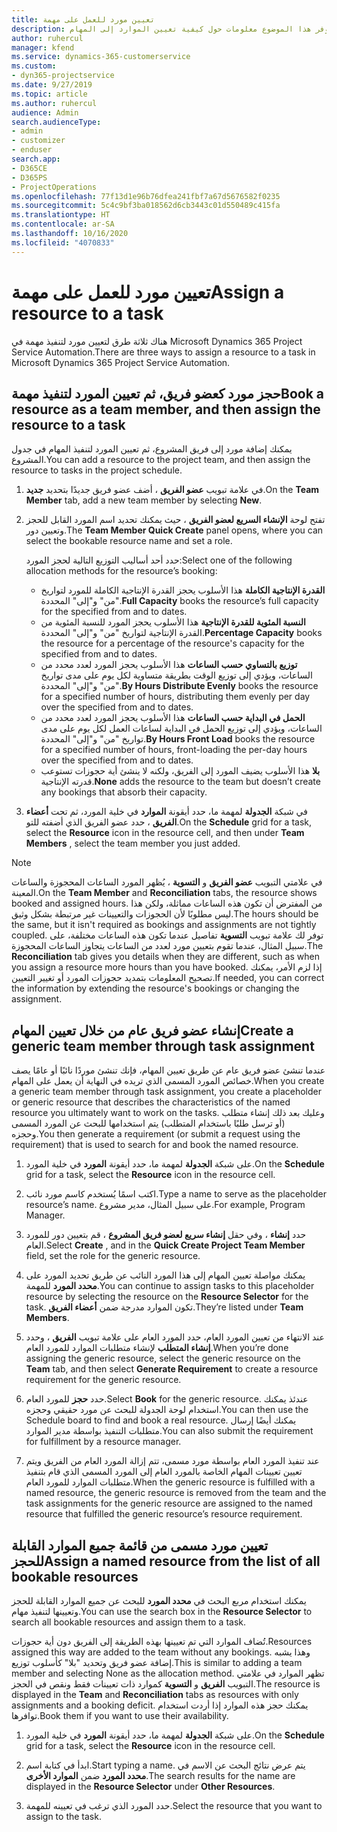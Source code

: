 ```yaml
---
title: تعيين مورد للعمل على مهمة
description: يوفر هذا الموضوع معلومات حول كيفية تعيين الموارد إلى المهام.
author: ruhercul
manager: kfend
ms.service: dynamics-365-customerservice
ms.custom:
- dyn365-projectservice
ms.date: 9/27/2019
ms.topic: article
ms.author: ruhercul
audience: Admin
search.audienceType:
- admin
- customizer
- enduser
search.app:
- D365CE
- D365PS
- ProjectOperations
ms.openlocfilehash: 77f13d1e96b76dfea241fbf7a67d5676582f0235
ms.sourcegitcommit: 5c4c9bf3ba018562d6cb3443c01d550489c415fa
ms.translationtype: HT
ms.contentlocale: ar-SA
ms.lasthandoff: 10/16/2020
ms.locfileid: "4070833"
---
```

# <a name="assign-a-resource-to-a-task"></a><span data-ttu-id="efd14-103">تعيين مورد للعمل على مهمة</span><span class="sxs-lookup"><span data-stu-id="efd14-103">Assign a resource to a task</span></span>

<span data-ttu-id="efd14-104">هناك ثلاثة طرق لتعيين مورد لتنفيذ مهمة في Microsoft Dynamics 365 Project Service Automation.</span><span class="sxs-lookup"><span data-stu-id="efd14-104">There are three ways to assign a resource to a task in Microsoft Dynamics 365 Project Service Automation.</span></span>

## <a name="book-a-resource-as-a-team-member-and-then-assign-the-resource-to-a-task"></a><span data-ttu-id="efd14-105">حجز مورد كعضو فريق، ثم تعيين المورد لتنفيذ مهمة</span><span class="sxs-lookup"><span data-stu-id="efd14-105">Book a resource as a team member, and then assign the resource to a task</span></span>

<span data-ttu-id="efd14-106">يمكنك إضافة مورد إلى فريق المشروع، ثم تعيين المورد لتنفيذ المهام في جدول المشروع.</span><span class="sxs-lookup"><span data-stu-id="efd14-106">You can add a resource to the project team, and then assign the resource to tasks in the project schedule.</span></span>

1. <span data-ttu-id="efd14-107">في علامة تبويب **عضو الفريق** ، أضف عضو فريق جديدًا بتحديد **جديد**.</span><span class="sxs-lookup"><span data-stu-id="efd14-107">On the **Team Member** tab, add a new team member by selecting **New**.</span></span> 

2. <span data-ttu-id="efd14-108">تفتح لوحة **الإنشاء السريع لعضو الفريق** ، حيث يمكنك تحديد اسم المورد القابل للحجز وتعيين دور.</span><span class="sxs-lookup"><span data-stu-id="efd14-108">The **Team Member Quick Create** panel opens, where you can select the bookable resource name and set a role.</span></span> 

    <span data-ttu-id="efd14-109">حدد أحد أساليب التوزيع التالية لحجز المورد:</span><span class="sxs-lookup"><span data-stu-id="efd14-109">Select one of the following allocation methods for the resource’s booking:</span></span>

    - <span data-ttu-id="efd14-110">**القدرة الإنتاجية الكاملة** هذا الأسلوب يحجز القدرة الإنتاجية الكاملة للمورد لتواريخ "من" و"إلى" المحددة.</span><span class="sxs-lookup"><span data-stu-id="efd14-110">**Full Capacity** books the resource’s full capacity for the specified from and to dates.</span></span>
    - <span data-ttu-id="efd14-111">**النسبة المئوية للقدرة الإنتاجية‬** هذا الأسلوب يحجز المورد للنسبة المئوية من القدرة الإنتاجية لتواريخ "من" و"إلى" المحددة.</span><span class="sxs-lookup"><span data-stu-id="efd14-111">**Percentage Capacity** books the resource for a percentage of the resource's capacity for the specified from and to dates.</span></span>
    - <span data-ttu-id="efd14-112">**توزيع بالتساوي حسب الساعات‬‬** هذا الأسلوب يحجز المورد لعدد محدد من الساعات، ويؤدي إلى توزيع الوقت بطريقة متساوية لكل يوم على مدى تواريخ "من" و"إلى" المحددة.‬</span><span class="sxs-lookup"><span data-stu-id="efd14-112">**By Hours Distribute Evenly** books the resource for a specified number of hours, distributing them evenly per day over the specified from and to dates.</span></span>
    - <span data-ttu-id="efd14-113">**الحمل في البداية حسب الساعات‬** هذا الأسلوب يحجز المورد لعدد محدد من الساعات، ويؤدي إلى توزيع الحمل في البداية لساعات العمل لكل يوم على مدى تواريخ "من" و"إلى" المحددة.‬</span><span class="sxs-lookup"><span data-stu-id="efd14-113">**By Hours Front Load** books the resource for a specified number of hours, front-loading the per-day hours over the specified from and to dates.</span></span>
    - <span data-ttu-id="efd14-114">**بلا** هذا الأسلوب يضيف المورد إلى الفريق، ولكنه لا ينشئ أية حجوزات تستوعب قدرته الإنتاجية.</span><span class="sxs-lookup"><span data-stu-id="efd14-114">**None** adds the resource to the team but doesn’t create any bookings that absorb their capacity.</span></span>

3. <span data-ttu-id="efd14-115">في شبكة **الجدولة** لمهمة ما، حدد أيقونة **الموارد** في خلية المورد، ثم تحت **أعضاء الفريق** ، حدد عضو الفريق الذي أضفته للتو.</span><span class="sxs-lookup"><span data-stu-id="efd14-115">On the **Schedule** grid for a task, select the **Resource** icon in the resource cell, and then under **Team Members** , select the team member you just added.</span></span> 

> [!NOTE]
> <span data-ttu-id="efd14-116">في علامتي التبويب **عضو الفريق** و **التسوية** ، يُظهر المورد الساعات المحجوزة والساعات المعينة.</span><span class="sxs-lookup"><span data-stu-id="efd14-116">On the **Team Member** and **Reconciliation** tabs, the resource shows booked and assigned hours.</span></span> <span data-ttu-id="efd14-117">من المفترض أن تكون هذه الساعات مماثلة، ولكن هذا ليس مطلوبًا لأن الحجوزات والتعيينات غير مرتبطة بشكل وثيق.</span><span class="sxs-lookup"><span data-stu-id="efd14-117">The hours should be the same, but it isn't required as bookings and assignments are not tightly coupled.</span></span> <span data-ttu-id="efd14-118">توفر لك علامة تبويب **التسوية** تفاصيل عندما تكون هذه الساعات مختلفة، على سبيل المثال، عندما تقوم بتعيين مورد لعدد من الساعات يتجاوز الساعات المحجوزة.</span><span class="sxs-lookup"><span data-stu-id="efd14-118">The **Reconciliation** tab gives you details when they are different, such as when you assign a resource more hours than you have booked.</span></span> <span data-ttu-id="efd14-119">إذا لزم الأمر، يمكنك تصحيح المعلومات بتمديد حجوزات المورد أو تغيير التعيين.</span><span class="sxs-lookup"><span data-stu-id="efd14-119">If needed, you can correct the information by extending the resource's bookings or changing the assignment.</span></span>

## <a name="create-a-generic-team-member-through-task-assignment"></a><span data-ttu-id="efd14-120">إنشاء عضو فريق عام من خلال تعيين المهام</span><span class="sxs-lookup"><span data-stu-id="efd14-120">Create a generic team member through task assignment</span></span>

<span data-ttu-id="efd14-121">عندما تنشئ عضو فريق عام عن طريق تعيين المهام، فإنك تنشئ موردًا نائبًا أو عامًا يصف خصائص المورد المسمى الذي تريده في النهاية أن يعمل على المهام.</span><span class="sxs-lookup"><span data-stu-id="efd14-121">When you create a generic team member through task assignment, you create a placeholder or generic resource that describes the characteristics of the named resource you ultimately want to work on the tasks.</span></span> <span data-ttu-id="efd14-122">وعليك بعد ذلك إنشاء متطلب (أو ترسل طلبًا باستخدام المتطلب) يتم استخدامها للبحث عن المورد المسمى وحجزه.</span><span class="sxs-lookup"><span data-stu-id="efd14-122">You then generate a requirement (or submit a request using the requirement) that is used to search for and book the named resource.</span></span>

1. <span data-ttu-id="efd14-123">على شبكة **الجدولة** لمهمة ما، حدد أيقونة **المورد** في خلية المورد.</span><span class="sxs-lookup"><span data-stu-id="efd14-123">On the **Schedule** grid for a task, select the **Resource** icon in the resource cell.</span></span>

2. <span data-ttu-id="efd14-124">اكتب اسمًا يُستخدم كاسم مورد نائب.</span><span class="sxs-lookup"><span data-stu-id="efd14-124">Type a name to serve as the placeholder resource’s name.</span></span> <span data-ttu-id="efd14-125">على سبيل المثال، مدير مشروع.</span><span class="sxs-lookup"><span data-stu-id="efd14-125">For example, Program Manager.</span></span>

3. <span data-ttu-id="efd14-126">حدد **إنشاء** ، وفي حقل **إنشاء سريع لعضو فريق المشروع** ، قم بتعيين دور للمورد العام.</span><span class="sxs-lookup"><span data-stu-id="efd14-126">Select **Create** , and in the **Quick Create Project Team Member** field, set the role for the generic resource.</span></span>

4. <span data-ttu-id="efd14-127">يمكنك مواصلة تعيين المهام إلى هذا المورد النائب عن طريق تحديد المورد على **محدد المورد** للمهمة.</span><span class="sxs-lookup"><span data-stu-id="efd14-127">You can continue to assign tasks to this placeholder resource by selecting the resource on the **Resource Selector** for the task.</span></span> <span data-ttu-id="efd14-128">تكون الموارد مدرجة ضمن **أعضاء الفريق**.</span><span class="sxs-lookup"><span data-stu-id="efd14-128">They’re listed under **Team Members**.</span></span>

5. <span data-ttu-id="efd14-129">عند الانتهاء من تعيين المورد العام، حدد المورد العام على علامة تبويب **الفريق** ، وحدد **إنشاء المتطلب** لإنشاء متطلبات الموارد للمورد العام.</span><span class="sxs-lookup"><span data-stu-id="efd14-129">When you’re done assigning the generic resource, select the generic resource on the **Team** tab, and then select **Generate Requirement** to create a resource requirement for the generic resource.</span></span>

6. <span data-ttu-id="efd14-130">حدد **حجز** للمورد العام.</span><span class="sxs-lookup"><span data-stu-id="efd14-130">Select **Book** for the generic resource.</span></span> <span data-ttu-id="efd14-131">عندئذ يمكنك استخدام لوحة الجدولة للبحث عن مورد حقيقي وحجزه.</span><span class="sxs-lookup"><span data-stu-id="efd14-131">You can then use the Schedule board to find and book a real resource.</span></span> <span data-ttu-id="efd14-132">يمكنك أيضًا إرسال متطلبات التنفيذ بواسطة مدير الموارد.</span><span class="sxs-lookup"><span data-stu-id="efd14-132">You can also submit the requirement for fulfillment by a resource manager.</span></span>

7. <span data-ttu-id="efd14-133">عند تنفيذ المورد العام بواسطة مورد مسمى، تتم إزالة المورد العام من الفريق ويتم تعيين تعيينات المهام الخاصة بالمورد العام إلى المورد المسمى الذي قام بتنفيذ متطلبات الموارد للمورد العام.</span><span class="sxs-lookup"><span data-stu-id="efd14-133">When the generic resource is fulfilled with a named resource, the generic resource is removed from the team and the task assignments for the generic resource are assigned to the named resource that fulfilled the generic resource’s resource requirement.</span></span>

## <a name="assign-a-named-resource-from-the-list-of-all-bookable-resources"></a><span data-ttu-id="efd14-134">تعيين مورد مسمى من قائمة جميع الموارد القابلة للحجز</span><span class="sxs-lookup"><span data-stu-id="efd14-134">Assign a named resource from the list of all bookable resources</span></span>

<span data-ttu-id="efd14-135">يمكنك استخدام مربع البحث في **محدد المورد** للبحث عن جميع الموارد القابلة للحجز وتعيينها لتنفيذ مهام.</span><span class="sxs-lookup"><span data-stu-id="efd14-135">You can use the search box in the **Resource Selector** to search all bookable resources and assign them to a task.</span></span>

<span data-ttu-id="efd14-136">تُضاف الموارد التي تم تعيينها بهذه الطريقة إلى الفريق دون أية حجوزات.</span><span class="sxs-lookup"><span data-stu-id="efd14-136">Resources assigned this way are added to the team without any bookings.</span></span> <span data-ttu-id="efd14-137">وهذا يشبه إضافة عضو فريق وتحديد "بلا" كأسلوب توزيع.</span><span class="sxs-lookup"><span data-stu-id="efd14-137">This is similar to adding a team member and selecting None as the allocation method.</span></span> <span data-ttu-id="efd14-138">تظهر الموارد في علامتي التبويب **الفريق** و **التسوية** كموارد ذات تعيينات فقط ونقص في الحجز.</span><span class="sxs-lookup"><span data-stu-id="efd14-138">The resource is displayed in the **Team** and **Reconciliation** tabs as resources with only assignments and a booking deficit.</span></span> <span data-ttu-id="efd14-139">يمكنك حجز هذه الموارد إذا أردت استخدام توافرها.</span><span class="sxs-lookup"><span data-stu-id="efd14-139">Book them if you want to use their availability.</span></span>

1. <span data-ttu-id="efd14-140">على شبكة **الجدولة** لمهمة ما، حدد أيقونة **المورد** في خلية المورد.</span><span class="sxs-lookup"><span data-stu-id="efd14-140">On the **Schedule** grid for a task, select the **Resource** icon in the resource cell.</span></span>

2. <span data-ttu-id="efd14-141">ابدأ في كتابة اسم.</span><span class="sxs-lookup"><span data-stu-id="efd14-141">Start typing a name.</span></span> <span data-ttu-id="efd14-142">يتم عرض نتائج البحث عن الاسم في **محدد المورد** ضمن **الموارد الأخرى**.</span><span class="sxs-lookup"><span data-stu-id="efd14-142">The search results for the name are displayed in the **Resource Selector** under **Other Resources**.</span></span>

3. <span data-ttu-id="efd14-143">حدد المورد الذي ترغب في تعيينه للمهمة.</span><span class="sxs-lookup"><span data-stu-id="efd14-143">Select the resource that you want to assign to the task.</span></span>

